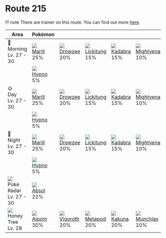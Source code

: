 # Route 215

!!! note
    There are trainer on this route. You can find out more [here](../../trainer_changes/route_215/).


Area                                         | Pokémon                     | &nbsp;                        | &nbsp;                         | &nbsp;                       | &nbsp;                         | &nbsp;
---                                          | ---                         | ---                           | ---                            | ---                          | ---                            | ---
🌅<br>Morning<br>Lv. 27 - 30                  | ![][183]<br>[Marill]<br>25% | ![][096]<br>[Drowzee]<br>20%  | ![][108]<br>[Lickitung]<br>15% | ![][064]<br>[Kadabra]<br>15% | ![][262]<br>[Mightyena]<br>10% | ![][264]<br>[Linoone]<br>10%
&nbsp;                                       | ![][097]<br>[Hypno]<br>5%   | &nbsp;                        | &nbsp;                         | &nbsp;                       | &nbsp;                         | &nbsp;
🌞<br>Day<br>Lv. 27 - 30                      | ![][183]<br>[Marill]<br>25% | ![][096]<br>[Drowzee]<br>20%  | ![][108]<br>[Lickitung]<br>15% | ![][064]<br>[Kadabra]<br>15% | ![][262]<br>[Mightyena]<br>10% | ![][264]<br>[Linoone]<br>10%
&nbsp;                                       | ![][097]<br>[Hypno]<br>5%   | &nbsp;                        | &nbsp;                         | &nbsp;                       | &nbsp;                         | &nbsp;
🌙<br>Night<br>Lv. 27 - 30                    | ![][183]<br>[Marill]<br>25% | ![][096]<br>[Drowzee]<br>20%  | ![][108]<br>[Lickitung]<br>15% | ![][064]<br>[Kadabra]<br>15% | ![][262]<br>[Mightyena]<br>10% | ![][264]<br>[Linoone]<br>10%
&nbsp;                                       | ![][097]<br>[Hypno]<br>5%   | &nbsp;                        | &nbsp;                         | &nbsp;                       | &nbsp;                         | &nbsp;
![][poke-radar]<br>Poké Radar<br>Lv. 27 - 30 | ![][359]<br>[Absol]<br>22%  | &nbsp;                        | &nbsp;                         | &nbsp;                       | &nbsp;                         | &nbsp;
![][honey]<br>Honey Tree<br>Lv. 28           | ![][190]<br>[Aipom]<br>30%  | ![][288]<br>[Vigoroth]<br>20% | ![][011]<br>[Metapod]<br>20%   | ![][014]<br>[Kakuna]<br>20%  | ![][446]<br>[Munchlax]<br>10%  | &nbsp;

[Metapod]: ../../pokemon_changes/011/
[Kakuna]: ../../pokemon_changes/014/
[Kadabra]: ../../pokemon_changes/064/
[Drowzee]: ../../pokemon_changes/096/
[Hypno]: ../../pokemon_changes/097/
[Lickitung]: ../../pokemon_changes/108/
[Marill]: ../../pokemon_changes/183/
[Aipom]: ../../pokemon_changes/190/
[Mightyena]: ../../pokemon_changes/262/
[Linoone]: ../../pokemon_changes/264/
[Vigoroth]: ../../pokemon_changes/288/
[Absol]: ../../pokemon_changes/359/
[Munchlax]: ../../pokemon_changes/446/
[honey]: ../img/items/honey.png
[poke-radar]: ../img/items/poke-radar.png
[011]: ../img/pokemon/011.png
[014]: ../img/pokemon/014.png
[064]: ../img/pokemon/064.png
[096]: ../img/pokemon/096.png
[097]: ../img/pokemon/097.png
[108]: ../img/pokemon/108.png
[183]: ../img/pokemon/183.png
[190]: ../img/pokemon/190.png
[262]: ../img/pokemon/262.png
[264]: ../img/pokemon/264.png
[288]: ../img/pokemon/288.png
[359]: ../img/pokemon/359.png
[446]: ../img/pokemon/446.png
